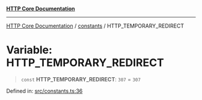[**HTTP Core Documentation**](../../README.md)

***

[HTTP Core Documentation](../../README.md) / [constants](../README.md) / HTTP\_TEMPORARY\_REDIRECT

# Variable: HTTP\_TEMPORARY\_REDIRECT

> `const` **HTTP\_TEMPORARY\_REDIRECT**: `307` = `307`

Defined in: [src/constants.ts:36](https://github.com/stonemjs/http-core/blob/6577700bdede2420a5df45a338635c35547070ea/src/constants.ts#L36)
